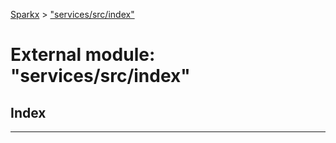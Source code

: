 [Sparkx](../README.md) > ["services/src/index"](../modules/_services_src_index_.md)

# External module: "services/src/index"

## Index

---

